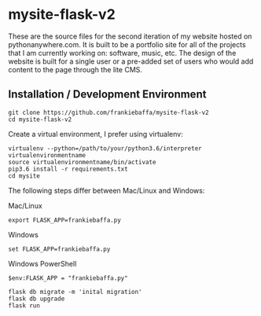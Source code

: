 # mysite-flask-v2  
These are the source files for the second iteration of my website hosted on
pythonanywhere.com. It is built to be a portfolio site for all of the projects
that I am currently working on: software, music, etc. The design of the website
is built for a single user or a pre-added set of users who would add content to
the page through the lite CMS.  
  
## Installation / Development Environment
```
git clone https://github.com/frankiebaffa/mysite-flask-v2
cd mysite-flask-v2
```  
Create a virtual environment, I prefer using virtualenv:
```
virtualenv --python=/path/to/your/python3.6/interpreter virtualenvironmentname
source virtualenvironmentname/bin/activate
pip3.6 install -r requirements.txt
cd mysite
```
The following steps differ between Mac/Linux and Windows:  
  
Mac/Linux  
```
export FLASK_APP=frankiebaffa.py
```  

Windows  
```
set FLASK_APP=frankiebaffa.py
```  

Windows PowerShell  
```
$env:FLASK_APP = "frankiebaffa.py"
```  
  
```
flask db migrate -m 'inital migration'
flask db upgrade
flask run
```

